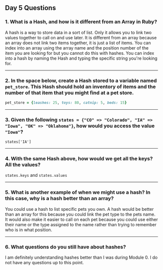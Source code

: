 ## Day 5 Questions

### 1. What is a Hash, and how is it different from an Array in Ruby?

A hash is a way to store data in a sort of list. Only it allows you to link two values together to call on and use later. It is different from an array because an array does not link two items together, it is just a list of items. You can index into an array using the array name and the position number of the item you are looking for but you cannot do this with hashes. You can index into a hash by naming the Hash and typing the specific string you're looking for.

___
### 2. In the space below, create a Hash stored to a variable named `pet_store`.  This Hash should hold an inventory of items and the number of that item that you might find at a pet store.

```ruby
pet_store = {leashes: 25, toys: 80, catnip: 5, beds: 15}
```

___
### 3. Given the following `states = {"CO" => "Colorado", "IA" => "Iowa", "OK" => "Oklahoma"}`, how would you access the value `"Iowa"`?

`states['IA']`

___
### 4. With the same Hash above, how would we get all the keys?  All the values?

`states.keys` and `states.values`

___
### 5. What is another example of when we might use a hash?  In this case, why is a hash better than an array?

You could use a hash to list specific pets you own. A hash would be better than an array for this because you could link the pet type to the pets name. It would also make it easier to call on each pet because you could use either their name or the type assigned to the name rather than trying to remember who is in what position.

___
### 6. What questions do you still have about hashes?

I am definitely understanding hashes better than I was during Module 0. I do not have any questions up to this point.
